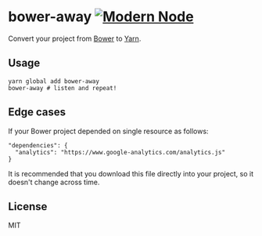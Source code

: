 # bower-away [![Modern Node](https://img.shields.io/badge/modern-node-9BB48F.svg)](https://github.com/sheerun/modern-node)

Convert your project from [Bower](https://bower.io/) to [Yarn](https://yarnpkg.com).

## Usage

```
yarn global add bower-away
bower-away # listen and repeat!
```

## Edge cases

If your Bower project depended on single resource as follows:

```
"dependencies": {
  "analytics": "https://www.google-analytics.com/analytics.js"
}
```

It is recommended that you download this file directly into your project, so it doesn't change across time.

## License

MIT
